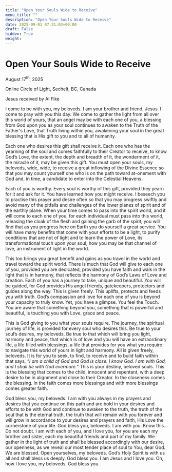 ```yaml
---
title: "Open Your Souls Wide to Receive"
menu_title: ""
description: "Open Your Souls Wide to Receive"
date: 2025-09-01 07:21:03+00:00
draft: False
hidden: True
weight:
---
```

# Open Your Souls Wide to Receive

August 17<sup>th</sup>, 2025

Online Circle of Light, Sechelt, BC, Canada

Jesus received by Al Fike

I come to be with you, my beloveds. I am your brother and friend, Jesus. I come to pray with you this day. We come to gather the light from all over this world of yours, that an angel may be with each one of you, a blessing from God upon you as your soul continues to awaken to the Truth of the Father's Love, that Truth living within you, awakening your soul in the great blessing that is His gift to you and to all of humanity.

Each one who desires this gift shall receive it. Each one who has the yearning of the soul and comes faithfully to their Creator to receive, to know God’s Love, the extent, the depth and breadth of it, the wonderment of it, the miracle of it, may be given this gift. You must open your souls, my beloveds, wide, wide, to receive a great inflowing of the Divine Essence so that you may count yourself one who is on the path toward at-onement with God and, in time, a candidate to enter into the Celestial Heavens.

Each of you is worthy. Every soul is worthy of this gift, provided they yearn for it and ask for it. You have learned how you might receive. I beseech you to practise this prayer and desire often so that you may progress swiftly and avoid many of the pitfalls and challenges of the lower planes of spirit and of the earthly plane. When your time comes to pass into the spirit world, and it will come to each one of you, for each individual must pass into this world, releasing the cloak of the flesh and gaining the garb of the spirit, you will find that as you progress here on Earth you do yourself a great service. You will have many benefits that come with your efforts to be a light, to purify conditions that are not of light and to learn the power of Love, its transformational touch upon your soul, how you may be that channel of love, an instrument of light in the world.

This too brings you great benefit and gains as you travel in the world and travel toward the spirit world. There is much that God will give to each one of you, provided you are dedicated, provided you have faith and walk in the light that is in harmony, that reflects the harmony of God’s Laws of Love and creation. Each of you has a journey to take, unique and beautiful. You will be guided, for God provides His angel friends, gatekeepers, protectors and guides along the way. This is given freely. This uplifts, protects and feeds you with truth. God’s compassion and love for each one of you is beyond your capacity to truly know. Yet, you have a glimpse. You feel the Touch. You are aware that something beyond you, something that is powerful and beautiful, is touching you with Love, grace and peace.

This is God giving to you what your souls require. The journey, the spiritual journey of life, is provided for every soul who desires this. Be true to your soul’s desires, my beloveds. Be true to that which will bring you light, harmony and peace, that which is of love and you will have an extraordinary life, a life filled with blessings, a life that provides for you what you require to navigate this world of yours in light and harmony. All is given freely, beloveds. It is for you to seek, to find, to receive and to build faith within that says, *“I am a child of God and God is close. I know God. I am with God, and I shall be with God evermore.”* This is your destiny, beloved souls. This is the blessing that comes to the child, innocent and repentant, with a deep desire to be in alignment and close to their Creator. In the closeness comes the blessing. In the faith comes more blessings and with more blessings comes greater faith.

God bless you, my beloveds. I am with you always in my prayers and desires that you continue on this path and are bold in your desires and efforts to be with God and continue to awaken to the truth, the truth of the soul that is the eternal truth, the truth that will remain with you forever and will grow in accordance to your desires and prayers and faith, His Love the cornerstone of your life. God bless you, beloveds. I am with you. Know this. Do not doubt. I am with each of you, and I love you, for you are each my brother and sister, each my beautiful friends and part of my family. We gather in the light of truth and shall be blessed accordingly with our desire, our openness, as we reveal our most tender place of soul to You, dear God. We are blessed. Open yourselves, my beloveds. God’s Holy Spirit is with us all and shall bless us deeply. God bless you. I am Jesus and I love you. Oh, how I love you, my beloveds. God bless you.
